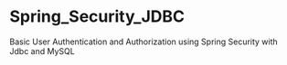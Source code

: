 # Spring_Security_JDBC
Basic User Authentication and Authorization using Spring Security with Jdbc and MySQL
